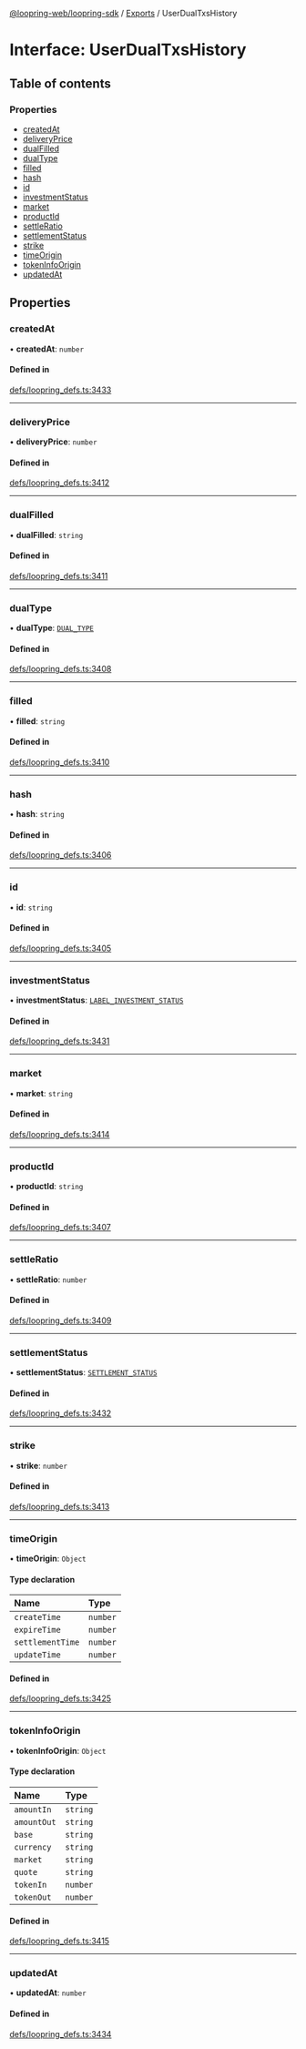 [@loopring-web/loopring-sdk](../README.md) / [Exports](../modules.md) / UserDualTxsHistory

# Interface: UserDualTxsHistory

## Table of contents

### Properties

- [createdAt](UserDualTxsHistory.md#createdat)
- [deliveryPrice](UserDualTxsHistory.md#deliveryprice)
- [dualFilled](UserDualTxsHistory.md#dualfilled)
- [dualType](UserDualTxsHistory.md#dualtype)
- [filled](UserDualTxsHistory.md#filled)
- [hash](UserDualTxsHistory.md#hash)
- [id](UserDualTxsHistory.md#id)
- [investmentStatus](UserDualTxsHistory.md#investmentstatus)
- [market](UserDualTxsHistory.md#market)
- [productId](UserDualTxsHistory.md#productid)
- [settleRatio](UserDualTxsHistory.md#settleratio)
- [settlementStatus](UserDualTxsHistory.md#settlementstatus)
- [strike](UserDualTxsHistory.md#strike)
- [timeOrigin](UserDualTxsHistory.md#timeorigin)
- [tokenInfoOrigin](UserDualTxsHistory.md#tokeninfoorigin)
- [updatedAt](UserDualTxsHistory.md#updatedat)

## Properties

### createdAt

• **createdAt**: `number`

#### Defined in

[defs/loopring_defs.ts:3433](https://github.com/Loopring/loopring_sdk/blob/427d9da/src/defs/loopring_defs.ts#L3433)

___

### deliveryPrice

• **deliveryPrice**: `number`

#### Defined in

[defs/loopring_defs.ts:3412](https://github.com/Loopring/loopring_sdk/blob/427d9da/src/defs/loopring_defs.ts#L3412)

___

### dualFilled

• **dualFilled**: `string`

#### Defined in

[defs/loopring_defs.ts:3411](https://github.com/Loopring/loopring_sdk/blob/427d9da/src/defs/loopring_defs.ts#L3411)

___

### dualType

• **dualType**: [`DUAL_TYPE`](../enums/DUAL_TYPE.md)

#### Defined in

[defs/loopring_defs.ts:3408](https://github.com/Loopring/loopring_sdk/blob/427d9da/src/defs/loopring_defs.ts#L3408)

___

### filled

• **filled**: `string`

#### Defined in

[defs/loopring_defs.ts:3410](https://github.com/Loopring/loopring_sdk/blob/427d9da/src/defs/loopring_defs.ts#L3410)

___

### hash

• **hash**: `string`

#### Defined in

[defs/loopring_defs.ts:3406](https://github.com/Loopring/loopring_sdk/blob/427d9da/src/defs/loopring_defs.ts#L3406)

___

### id

• **id**: `string`

#### Defined in

[defs/loopring_defs.ts:3405](https://github.com/Loopring/loopring_sdk/blob/427d9da/src/defs/loopring_defs.ts#L3405)

___

### investmentStatus

• **investmentStatus**: [`LABEL_INVESTMENT_STATUS`](../enums/LABEL_INVESTMENT_STATUS.md)

#### Defined in

[defs/loopring_defs.ts:3431](https://github.com/Loopring/loopring_sdk/blob/427d9da/src/defs/loopring_defs.ts#L3431)

___

### market

• **market**: `string`

#### Defined in

[defs/loopring_defs.ts:3414](https://github.com/Loopring/loopring_sdk/blob/427d9da/src/defs/loopring_defs.ts#L3414)

___

### productId

• **productId**: `string`

#### Defined in

[defs/loopring_defs.ts:3407](https://github.com/Loopring/loopring_sdk/blob/427d9da/src/defs/loopring_defs.ts#L3407)

___

### settleRatio

• **settleRatio**: `number`

#### Defined in

[defs/loopring_defs.ts:3409](https://github.com/Loopring/loopring_sdk/blob/427d9da/src/defs/loopring_defs.ts#L3409)

___

### settlementStatus

• **settlementStatus**: [`SETTLEMENT_STATUS`](../enums/SETTLEMENT_STATUS.md)

#### Defined in

[defs/loopring_defs.ts:3432](https://github.com/Loopring/loopring_sdk/blob/427d9da/src/defs/loopring_defs.ts#L3432)

___

### strike

• **strike**: `number`

#### Defined in

[defs/loopring_defs.ts:3413](https://github.com/Loopring/loopring_sdk/blob/427d9da/src/defs/loopring_defs.ts#L3413)

___

### timeOrigin

• **timeOrigin**: `Object`

#### Type declaration

| Name | Type |
| :------ | :------ |
| `createTime` | `number` |
| `expireTime` | `number` |
| `settlementTime` | `number` |
| `updateTime` | `number` |

#### Defined in

[defs/loopring_defs.ts:3425](https://github.com/Loopring/loopring_sdk/blob/427d9da/src/defs/loopring_defs.ts#L3425)

___

### tokenInfoOrigin

• **tokenInfoOrigin**: `Object`

#### Type declaration

| Name | Type |
| :------ | :------ |
| `amountIn` | `string` |
| `amountOut` | `string` |
| `base` | `string` |
| `currency` | `string` |
| `market` | `string` |
| `quote` | `string` |
| `tokenIn` | `number` |
| `tokenOut` | `number` |

#### Defined in

[defs/loopring_defs.ts:3415](https://github.com/Loopring/loopring_sdk/blob/427d9da/src/defs/loopring_defs.ts#L3415)

___

### updatedAt

• **updatedAt**: `number`

#### Defined in

[defs/loopring_defs.ts:3434](https://github.com/Loopring/loopring_sdk/blob/427d9da/src/defs/loopring_defs.ts#L3434)

